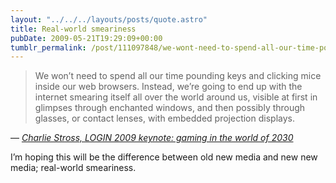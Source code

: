 ```yaml
---
layout: "../../../layouts/posts/quote.astro"
title: Real-world smeariness
pubDate: 2009-05-21T19:29:09+00:00
tumblr_permalink: /post/111097848/we-wont-need-to-spend-all-our-time-pounding-keys
---
```


> We won&rsquo;t need to spend all our time pounding keys and clicking mice inside our web browsers. Instead, we&rsquo;re going to end up with the internet smearing itself all over the world around us, visible at first in glimpses through enchanted windows, and then possibly through glasses, or contact lenses, with embedded projection displays.

— <cite>[Charlie Stross, _LOGIN 2009 keynote: gaming in the world of 2030_](http://www.antipope.org/charlie/blog-static/2009/05/login_2009_keynote_gaming_in_t.html)</cite>

I&rsquo;m hoping this will be the difference between old new media and new new media; real-world smeariness.
